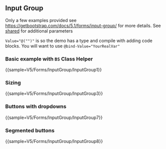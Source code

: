 ﻿## Input Group
Only a few examples provided see https://getbootstrap.com/docs/5.1/forms/input-group/ for more details.
See [shared](layout/shared) for additional parameters    

`Value="@("")"` is so the demo has a type and compile with adding code blocks. You will want to use `@bind-Value="YourRealVar"`

### Basic example with `BS` Class Helper
{{sample=V5/Forms/InputGroup/InputGroup1}}

### Sizing
{{sample=V5/Forms/InputGroup/InputGroup3}}

### Buttons with dropdowns
{{sample=V5/Forms/InputGroup/InputGroup7}}

### Segmented buttons
{{sample=V5/Forms/InputGroup/InputGroup8}}
